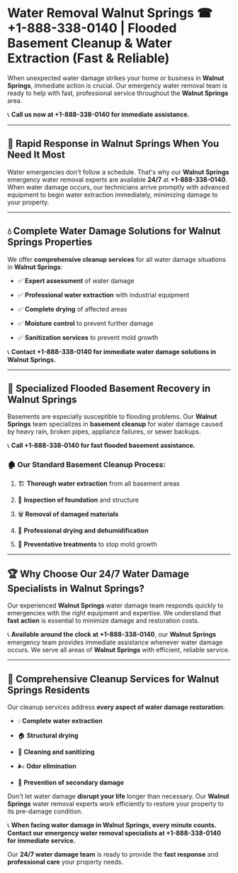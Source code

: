 # Water Removal Walnut Springs ☎ +1-888-338-0140 | Flooded Basement Cleanup & Water Extraction (Fast & Reliable)

When unexpected water damage strikes your home or business in **Walnut Springs**, immediate action is crucial. Our emergency water removal team is ready to help with fast, professional service throughout the **Walnut Springs** area. 

📞 **Call us now at +1-888-338-0140 for immediate assistance.**
---
## 🚀 Rapid Response in Walnut Springs When You Need It Most
Water emergencies don't follow a schedule. That's why our **Walnut Springs** emergency water removal experts are available **24/7** at **+1-888-338-0140**. When water damage occurs, our technicians arrive promptly with advanced equipment to begin water extraction immediately, minimizing damage to your property.
---
## 💧 Complete Water Damage Solutions for Walnut Springs Properties
We offer **comprehensive cleanup services** for all water damage situations in **Walnut Springs**:
- ✅ **Expert assessment** of water damage  
- ✅ **Professional water extraction** with industrial equipment  
- ✅ **Complete drying** of affected areas  
- ✅ **Moisture control** to prevent further damage  
- ✅ **Sanitization services** to prevent mold growth  
📞 **Contact +1-888-338-0140 for immediate water damage solutions in Walnut Springs.**
---
## 🌊 Specialized Flooded Basement Recovery in Walnut Springs
Basements are especially susceptible to flooding problems. Our **Walnut Springs** team specializes in **basement cleanup** for water damage caused by heavy rain, broken pipes, appliance failures, or sewer backups. 
📞 **Call +1-888-338-0140 for fast flooded basement assistance.**
### 🏚️ Our Standard Basement Cleanup Process:
1. 🏗️ **Thorough water extraction** from all basement areas  
2. 🔎 **Inspection of foundation** and structure  
3. 🗑️ **Removal of damaged materials**  
4. 💨 **Professional drying and dehumidification**  
5. 🚫 **Preventative treatments** to stop mold growth  
---
## 🏆 Why Choose Our 24/7 Water Damage Specialists in Walnut Springs?
Our experienced **Walnut Springs** water damage team responds quickly to emergencies with the right equipment and expertise. We understand that **fast action** is essential to minimize damage and restoration costs.
📞 **Available around the clock at +1-888-338-0140**, our **Walnut Springs** emergency team provides immediate assistance whenever water damage occurs. We serve all areas of **Walnut Springs** with efficient, reliable service.
---
## 🧹 Comprehensive Cleanup Services for Walnut Springs Residents
Our cleanup services address **every aspect of water damage restoration**:
- 💧 **Complete water extraction**  
- 🏠 **Structural drying**  
- 🧼 **Cleaning and sanitizing**  
- 🌬️ **Odor elimination**  
- 🚫 **Prevention of secondary damage**  
Don't let water damage **disrupt your life** longer than necessary. Our **Walnut Springs** water removal experts work efficiently to restore your property to its pre-damage condition.
📞 **When facing water damage in Walnut Springs, every minute counts. Contact our emergency water removal specialists at +1-888-338-0140 for immediate service.**
Our **24/7 water damage team** is ready to provide the **fast response** and **professional care** your property needs.
